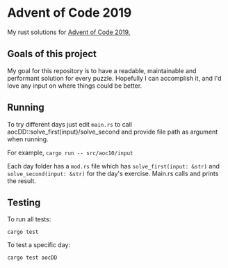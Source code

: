 # Advent of Code 2019

My rust solutions for [Advent of Code 2019.](https://adventofcode.com/2019)

## Goals of this project

My goal for this repository is to have a readable, maintainable and performant solution for every puzzle.
Hopefully I can accomplish it, and I'd love any input on where things could be better.

## Running

To try different days just edit `main.rs` to call aocDD::solve_first(input)/solve_second and provide file path as argument when running.

For example, `cargo run -- src/aoc10/input`

Each day folder has a `mod.rs` file which has `solve_first(input: &str)` and `solve_second(input: &str)` for the day's exercise.
Main.rs calls and prints the result.

## Testing

To run all tests:

`cargo test`

To test a specific day:

`cargo test aocDD`
